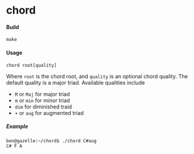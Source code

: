 # chord

#### Build

`make`

#### Usage

`chord root[quality]`

Where `root` is the chord root,
and `quality` is an optional chord quality.
The default quality is a major triad.
Available qualities include

* `M` or `Maj` for major triad
* `m` or `min` for minor triad
* `dim` for diminished traid
* `+` or `aug` for augmented triad

##### Example

```
ben@gazelle:~/chord$ ./chord C#aug
C# F A
````
